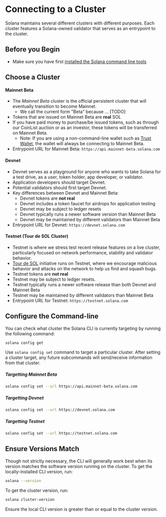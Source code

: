 # Connecting to a Cluster

Solana maintains several different clusters with different purposes.  Each
cluster features a Solana-owned validator that serves as an entrypoint to the
cluster.

## Before you Begin

 - Make sure you have first
[installed the Solana command line tools](install-solana-cli-tools.md)

## Choose a Cluster

#### Mainnet Beta
 * The *Mainnet Beta* cluster is the official persistent cluster that will
 eventually transition to become Mainnet.
   * We call the current form "Beta" because ... [TODO]
 * Tokens that are issued on Mainnet Beta are **real** SOL
 * If you have paid money to purchase/be issued tokens, such as through our
 CoinList auction or as an investor, these tokens will be transferred on
 Mainnet Beta.
   * Note: If you are using a non-command-line wallet such as
   [Trust Wallet](../wallet/trust-wallet.md),
   the wallet will always be connecting to Mainnet Beta.
 * Entrypoint URL for Mainnet Beta: `https://api.mainnet-beta.solana.com`

#### Devnet
* Devnet serves as a playground for anyone who wants to take Solana for a
test drive, as a user, token holder, app developer, or validator.
* Application developers should target Devnet.
* Potential validators should first target Devnet.
* Key differences between Devnet and Mainnet Beta:
  * Devnet tokens are **not real**
  * Devnet includes a token faucet for airdrops for application testing
  * Devnet may be subject to ledger resets
  * Devnet typically runs a newer software version than Mainnet Beta
  * Devnet may be maintained by different validators than Mainnet Beta
 * Entrypoint URL for Devnet: `https://devnet.solana.com`

#### Testnet (Tour de SOL Cluster)
* Testnet is where we stress test recent release features on a live
cluster, particularly focused on network performance, stability and validator
behavior.
* [Tour de SOL](../tour-de-sol/README.md) initiative runs on Testnet, where we
encourage malicious behavior and attacks on the network to help us find and
squash bugs.
* Testnet tokens are **not real**
* Testnet may be subject to ledger resets.
* Testnet typically runs a newer software release than both Devnet and
Mainnet Beta
* Testnet may be maintained by different validators than Mainnet Beta
* Entrypoint URL for Testnet: `https://testnet.solana.com`

## Configure the Command-line

You can check what cluster the Solana CLI is currently targeting by
running the following command:

```bash
solana config get
```

Use `solana config set` command to target a particular cluster.  After setting
a cluster target, any future subcommands will send/receive information from that
cluster.

##### Targetting Mainnet Beta
```bash
solana config set --url https://api.mainnet-beta.solana.com
```

##### Targetting Devnet
```bash
solana config set --url https://devnet.solana.com
```

##### Targetting Testnet
```bash
solana config set --url https://testnet.solana.com
```

## Ensure Versions Match

Though not strictly necessary, the CLI will generally work best when its version
matches the software version running on the cluster. To get the locally-installed
CLI version, run:

```bash
solana --version
```

To get the cluster version, run:

```bash
solana cluster-version
```

Ensure the local CLI version is greater than or equal to the cluster version.
